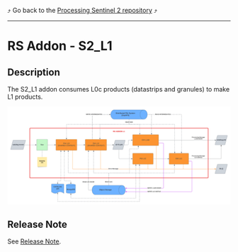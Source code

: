 :arrow_heading_up:
Go back to the
[Processing Sentinel 2 repository](../../README.md)
:arrow_heading_up:

---

# RS Addon - S2_L1

## Description

The S2_L1 addon consumes L0c products (datastrips and granules) to make L1 products.

![](../../inputs/media/RS_Addon_L1.png "RS Addon L1")

## Release Note

See [Release Note](Release_Note.md).
